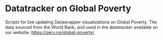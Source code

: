 # Datatracker on Global Poverty

Scripts for live updating Datawrapper visualizations on Global Poverty. 
The data sourced from the World Bank, and used in the datatracker available on our website: https://qery.no/global-poverty/
